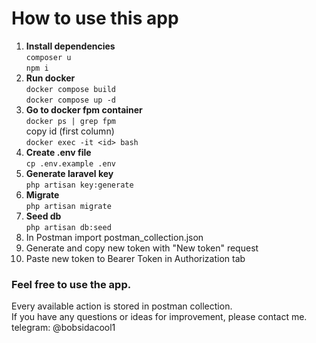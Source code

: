 # How to use this app

1. **Install dependencies**  
   `composer u`  
   `npm i`
2. **Run docker**  
   `docker compose build`  
   `docker compose up -d`
3. **Go to docker fpm container**  
   `docker ps | grep fpm`  
   copy id (first column)  
   `docker exec -it <id> bash`
4. **Create .env file**  
   `cp .env.example .env`
5. **Generate laravel key**  
   `php artisan key:generate`
6. **Migrate**  
   `php artisan migrate`
7. **Seed db**  
   `php artisan db:seed`
8. In Postman import postman_collection.json  
9. Generate and copy new token with "New token" request  
10. Paste new token to Bearer Token in Authorization tab  
### Feel free to use the app.

Every available action is stored in postman collection.  
If you have any questions or ideas for improvement, please contact me.  
telegram: @bobsidacool1
